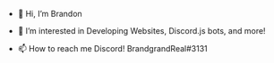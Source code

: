 - 👋 Hi, I’m Brandon
- 👀 I’m interested in Developing Websites, Discord.js bots, and more!

- 📫 How to reach me Discord! BrandgrandReal#3131

<!---
BrandgrandRealMe/BrandgrandRealMe is a ✨ special ✨ repository because its `README.md` (this file) appears on your GitHub profile.
You can click the Preview link to take a look at your changes.
--->

